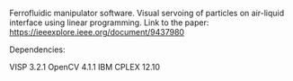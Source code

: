 Ferrofluidic manipulator software.
Visual servoing of particles on air-liquid interface using linear programming. Link to the paper:  https://ieeexplore.ieee.org/document/9437980

Dependencies:

VISP 3.2.1
OpenCV 4.1.1
IBM CPLEX 12.10